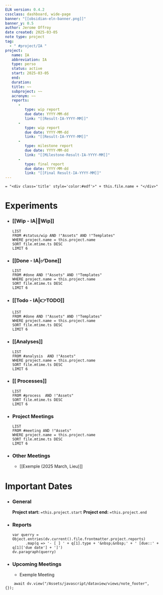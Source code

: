```yaml
---
ELN version: 0.4.2
cssclass: dashboard, wide-page
banner: "[[obsidian-eln-banner.png]]"
banner_y: 0.5
author: Jerome Offroy
date created: 2025-03-05
note type: project
tag:
  - " #project/IA "
project:
   name: IA
   abbreviation: IA
   type: perso
   status: active
   start: 2025-03-05
   end:
   duration:
   title: ~~
   subproject: ~~
   acronym: ~~
   reports:
      -
         type: wip report
         due date: YYYY-MM-dd
         link: "[[Result-IA-YYYY-MM]]"
      -
         type: wip report
         due date: YYYY-MM-dd
         link: "[[Result-IA-YYYY-MM]]"
      -
         type: milestone report
         due date: YYYY-MM-dd
         link: "[[Milestone-Result-IA-YYYY-MM]]"
      -
         type: final report
         due date: YYYY-MM-dd
         link: "[[Final Result-IA-YYYY-MM]]"
---
```


`= "<div class='title' style='color:#edf'>" + this.file.name + "</div>"`

# Experiments

- ### [[Wip - IA|🚧Wip]]
  ```dataview
  LIST
  FROM #status/wip AND !"Assets" AND !"Templates"
  WHERE project.name = this.project.name
  SORT file.mtime.ts DESC
  LIMIT 6
  ```

- ### [[Done - IA|✅Done]]
  ```dataview
  LIST
  FROM #done AND !"Assets" AND !"Templates"
  WHERE project.name = this.project.name
  SORT file.mtime.ts DESC
  LIMIT 6
  ```

- ### [[Todo - IA|👉TODO]]
  ```dataview
  LIST
  FROM #done AND !"Assets" AND !"Templates"
  WHERE project.name = this.project.name
  SORT file.mtime.ts DESC
  LIMIT 6
  ```

- ### [[Analyses]]
  ```dataview
  LIST
  FROM #analysis  AND !"Assets"
  WHERE project.name = this.project.name
  SORT file.mtime.ts DESC
  LIMIT 6
  ```

- ### [[ Processes]]
  ```dataview
  LIST
  FROM #process  AND !"Assets"
  SORT file.mtime.ts DESC
  LIMIT 6
  ```

- ### Project Meetings
  ```dataview
  LIST
  FROM #meeting AND !"Assets"
  WHERE project.name = this.project.name
  SORT file.mtime.ts DESC
  LIMIT 6
  ```

- ### Other Meetings
	- [[Exemple (2025 March, Lieu)]]



# Important Dates

- ### General
	**Project start:** `=this.project.start`
	**Project end:** `=this.project.end`

- ### Reports
  ```dataviewjs
  var querry = Object.entries(dv.current().file.frontmatter.project.reports)
        .map(q => '- [ ] ' + q[1].type + '&nbsp;&nbsp;' + ' [due::' + q[1]['due date'] + ']')
  dv.paragraph(querry)
  ```

- ### Upcoming Meetings
	- <date> Exemple Meeting

```dataviewjs
    await dv.view("/Assets/javascript/dataview/views/note_footer", {});
```
